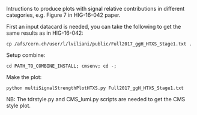 Intructions to produce plots with signal relative contributions in different categories, e.g. Figure 7 in HIG-16-042 paper.

First an input datacard is needed, you can take the following to get the same results as in HIG-16-042:

    cp /afs/cern.ch/user/l/lviliani/public/Full2017_ggH_HTXS_Stage1.txt .

Setup combine:

    cd PATH_TO_COMBINE_INSTALL; cmsenv; cd -;

Make the plot:
  
    python multiSignalStrengthPlotHTXS.py Full2017_ggH_HTXS_Stage1.txt

NB: The tdrstyle.py and CMS_lumi.py scripts are needed to get the CMS style plot.

